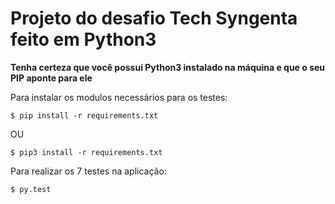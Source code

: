 Projeto do desafio Tech Syngenta feito em Python3
===

**Tenha certeza que você possui Python3 instalado na máquina e que o seu PIP aponte para ele**

Para instalar os modulos necessários para os testes:

```
$ pip install -r requirements.txt
```
OU
```
$ pip3 install -r requirements.txt
```


Para realizar os 7 testes na aplicação:

```
$ py.test
```